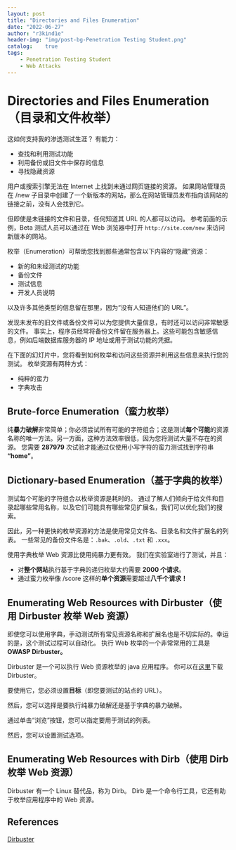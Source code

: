 ```yaml
---
layout: post
title: "Directories and Files Enumeration"
date: "2022-06-27"
author: "r3kind1e"
header-img: "img/post-bg-Penetration Testing Student.png"
catalog:    true
tags: 
    - Penetration Testing Student
    - Web Attacks
---
```


# Directories and Files Enumeration（目录和文件枚举）
这如何支持我的渗透测试生涯？
有能力：
* 查找和利用测试功能
* 利用备份或旧文件中保存的信息
* 寻找隐藏资源

用户或搜索引擎无法在 Internet 上找到未通过网页链接的资源。
如果网站管理员在 /new 子目录中创建了一个新版本的网站，那么在网站管理员发布指向该网站的链接之前，没有人会找到它。

但即使是未链接的文件和目录，任何知道其 URL 的人都可以访问。
参考前面的示例，Beta 测试人员可以通过在 Web 浏览器中打开 `http://site.com/new` 来访问新版本的网站。

枚举（Enumeration）可帮助您找到那些通常包含以下内容的“隐藏”资源：
* 新的和未经测试的功能
* 备份文件
* 测试信息
* 开发人员说明

以及许多其他类型的信息留在那里，因为“没有人知道他们的 URL”。

发现未发布的旧文件或备份文件可以为您提供大量信息，有时还可以访问非常敏感的文件。
事实上，程序员经常将备份文件留在服务器上。这些可能包含敏感信息，例如后端数据库服务器的 IP 地址或用于测试功能的凭据。

在下面的幻灯片中，您将看到如何枚举和访问这些资源并利用这些信息来执行您的测试。
枚举资源有两种方式：
* 纯粹的蛮力
* 字典攻击

## Brute-force Enumeration（蛮力枚举）
纯**暴力破解**非常简单；你必须尝试所有可能的字符组合；这是测试**每个可能**的资源名称的唯一方法。另一方面，这种方法效率很低，因为您将测试大量不存在的资源。
您需要 **287979** 次试验才能通过仅使用小写字符的蛮力测试找到字符串 **“home”**。

## Dictionary-based Enumeration（基于字典的枚举）
测试每个可能的字符组合以枚举资源是耗时的。
通过了解人们倾向于给文件和目录起哪些常用名称，以及它们可能具有哪些常见扩展名，我们可以优化我们的搜索。

因此，另一种更快的枚举资源的方法是使用常见文件名、目录名和文件扩展名的列表。
一些常见的备份文件名是：`.bak`、`.old`、`.txt` 和 `.xxx`。

使用字典枚举 Web 资源比使用纯暴力更有效。
我们在实验室进行了测试，并且：
* 对**整个网站**执行基于字典的递归枚举大约需要 **2000 个请求**。
* 通过蛮力枚举像 /score 这样的**单个资源**需要超过**八千个请求！**

## Enumerating Web Resources with Dirbuster（使用 Dirbuster 枚举 Web 资源）
即使您可以使用字典，手动测试所有常见资源名称和扩展名也是不切实际的。幸运的是，这个测试过程可以自动化。
执行 Web 枚举的一个非常常用的工具是 **OWASP Dirbuster。**

Dirbuster 是一个可以执行 Web 资源枚举的 java 应用程序。
你可以在[这里](https://owasp.org/projects/)下载 Dirbuster。

要使用它，您必须设置**目标**（即您要测试的站点的 URL）。

然后，您可以选择是要执行纯暴力破解还是基于字典的暴力破解。

通过单击“浏览”按钮，您可以指定要用于测试的列表。

然后，您可以设置测试选项。

## Enumerating Web Resources with Dirb（使用 Dirb 枚举 Web 资源）
Dirbuster 有一个 Linux 替代品，称为 Dirb。
Dirb 是一个命令行工具，它还有助于枚举应用程序中的 Web 资源。

## References
[Dirbuster](https://owasp.org/projects/)